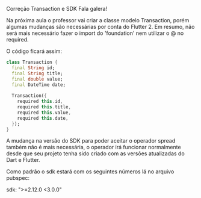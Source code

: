 Correção Transaction e SDK
Fala galera!

Na próxima aula o professor vai criar a classe modelo Transaction, porém algumas mudanças são necessárias por conta do Flutter 2. Em resumo, não será mais necessário fazer o import do 'foundation' nem utilizar o @ no required.

O código ficará assim:

```dart
class Transaction {
  final String id;
  final String title;
  final double value;
  final DateTime date;
 
  Transaction({
    required this.id,
    required this.title,
    required this.value,
    required this.date,
  });
}
```
A mudança na versão do SDK para poder aceitar o operador spread também não é mais necessária, o operador irá funcionar normalmente desde que seu projeto tenha sido criado com as versões atualizadas do Dart e Flutter.

Como padrão o sdk estará com os seguintes números lá no arquivo pubspec:

sdk: ">=2.12.0 <3.0.0"